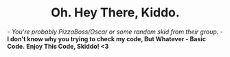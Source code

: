   <h1 align="center"><b>Oh. Hey There, Kiddo.</b></h1>
<i>- You're probably PizzaBoss/Oscar or some random skid from their group. -</i>
<strong>I don't know why you trying to check my code, But Whatever - Basic Code.</strong>
<strong>Enjoy This Code, Skiddo! <3</strong>
